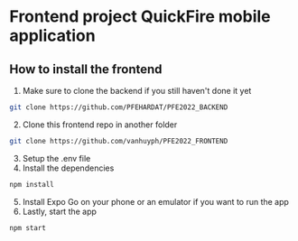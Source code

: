 # Frontend project QuickFire mobile application
## How to install the frontend
1. Make sure to clone the backend if you still haven't done it yet
```sh
git clone https://github.com/PFEHARDAT/PFE2022_BACKEND
```
2. Clone this frontend repo in another folder
```sh
git clone https://github.com/vanhuyph/PFE2022_FRONTEND
```
3. Setup the .env file
4. Install the dependencies
```sh
npm install
```
5. Install Expo Go on your phone or an emulator if you want to run the app 
6. Lastly, start the app
```sh
npm start
```